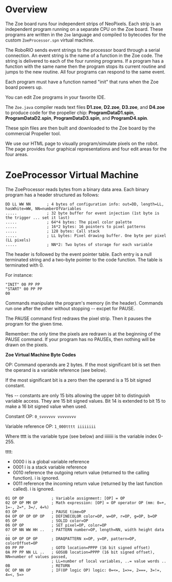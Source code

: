 # Overview

The Zoe board runs four independent strips of NeoPixels. Each strip is an independent program running on a separate CPU on the Zoe board. These programs are written in the ```Zoe``` language and compiled to bytecodes for the custom ```ZoeProcessor.spn``` virtual machine.

The RoboRIO sends event strings to the processor board through a serial connection. An event string is the name of a function in the Zoe code. The string is delivered to each of the four running programs. If a program has a function with the same name then the program stops its current routine and jumps to the new routine. All four programs can respond to the same event.

Each program must have a function named "init" that runs when the Zoe board powers up.

You can edit Zoe programs in your favorite IDE.

The ```Zoe.java``` compiler reads text files **D1.zoe**, **D2.zoe**, **D3.zoe**, and **D4.zoe** to produce code for the propeller chip: **ProgramDataD1.spin**, **ProgramDataD2.spin**, **ProgramDataD3.spin**, and **ProgramD4.spin**.

These spin files are then built and downloaded to the Zoe board by the commercial Propeller tool.

We use our HTML page to visually program/simulate pixels on the robot. The page provides four graphical representations and four edit areas for the four areas.

# ZoeProcessor Virtual Machine

The ZoeProcessor reads bytes from a binary data area. Each binary program has a header structured as follows:

```
DD LL WW NN       ; 4 bytes of configuration info: out=DD, length=LL, hasWhite=WW, NN=numberOfVariables
.....             ; 32 byte buffer for event injection (1st byte is the trigger ... set it last)
.....             ; 64*4 bytes: The pixel color palette
.....             ; 16*2 bytes: 16 pointers to pixel patterns
.....             ; 128 bytes: Call stack
.....             ; LL bytes: Pixel drawing buffer. One byte per pixel (LL pixels)
.....             ; NN*2: Two bytes of storage for each variable
```

The header is followed by the event pointer table. Each entry is a null terminated string and a two-byte pointer to the code function. The table is terminated with 0.

For instance:
```
"INIT" 00 PP PP
"START" 00 PP PP
00
```

Commands manipulate the program's memory (in the header). Commands run one after the other without stopping -- excpet for PAUSE.

The PAUSE command first redraws the pixel strip. Then it pauses the program for the given time.

Remember: the only time the pixels are redrawn is at the beginning of the PAUSE command. If your program has no PAUSEs, then nothing will be drawn on the pixels.

**Zoe Virtual Machine Byte Codes**

OP: Command operands are 2 bytes. If the most significant bit is set then the operand is a variable reference (see below). 

If the most significant bit is a zero then the operand is a 15 bit signed constant. 

Yes -- constants are only 15 bits allowing the upper bit to distinguish variable access. They are 15 bit signed values. 
Bit 14 is extended to bit 15 to make a 16 bit signed value when used.

Constant OP: ```0_svvvvvv vvvvvvvv```

Variable reference OP: ```1_000tttt iiiiiiii```

Where tttt is the variable type (see below) and iiiiiiii is the variable index 0-255.

tttt:
  - 0000 i is a global variable reference
  - 0001 i is a stack variable reference
  - 0010 reference the outgoing return value (returned to the calling function). i is ignored.
  - 0011 reference the incoming return value (returned by the last function called). i is ignored.

```
01 OP OP            ; Variable assignment: [OP] = OP
02 OP OP MM OP      ; Math expression: [OP] = OP operator OP (mm: 0=+, 1=-, 2=*, 3=/, 4=%) 
03 OP               ; PAUSE time=OP
04 OP OP OP OP OP   ; DEFINECOLOR color=OP, w=OP, r=OP, g=OP, b=OP
05 OP               ; SOLID color=OP
06 OP OP            ; SET pixel=OP, color=OP
07 OP NN WW HH ..   ; PATTERN number=OP, length=NN, width height data ..
08 OP OP OP OP      ; DRAQPATTERN x=OP, y=OP, pattern=OP, colorOffset=OP
09 PP PP            ; GOTO location=PPPP (16 bit signed offset)
0A PP PP NN LL ..   ; GOSUB location=PPPP (16 bit signed offset), NN=number of values passed, 
                    ; LL=number of local variables, ..= value words ..
0B                  ; RETURN
OC OP NN OP         ; IF(OP logic OP) logic: 0=<=, 1=>=, 2===, 3=!=, 4=<, 5=>
```
